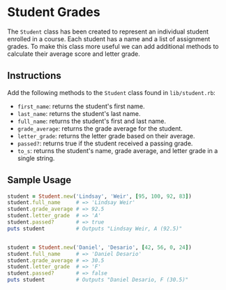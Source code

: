 # Student Grades

The `Student` class has been created to represent an individual student enrolled in a course. Each student has a name and a list of assignment grades. To make this class more useful we can add additional methods to calculate their average score and letter grade.

## Instructions

Add the following methods to the `Student` class found in `lib/student.rb`:

* `first_name`: returns the student's first name.
* `last_name`: returns the student's last name.
* `full_name`: returns the student's first and last name.
* `grade_average`: returns the grade average for the student.
* `letter_grade`: returns the letter grade based on their average.
* `passed?`: returns true if the student received a passing grade.
* `to_s`: returns the student's name, grade average, and letter grade in a single string.

## Sample Usage

```ruby
student = Student.new('Lindsay', 'Weir', [95, 100, 92, 83])
student.full_name     # => 'Lindsay Weir'
student.grade_average # => 92.5
student.letter_grade  # => 'A'
student.passed?       # => true
puts student          # Outputs "Lindsay Weir, A (92.5)"


student = Student.new('Daniel', 'Desario', [42, 56, 0, 24])
student.full_name     # => 'Daniel Desario'
student.grade_average # => 30.5
student.letter_grade  # => 'F'
student.passed?       # => false
puts student          # Outputs "Daniel Desario, F (30.5)"
```
